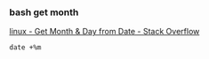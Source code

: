 ### bash get month


[linux - Get Month &amp; Day from Date - Stack Overflow](https://stackoverflow.com/questions/14490590/get-month-day-from-date/14490785 "linux - Get Month &amp; Day from Date - Stack Overflow")


 

```
date +%m
```
